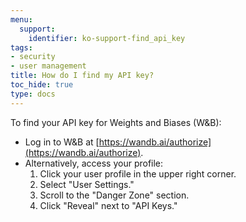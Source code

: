 ```yaml
---
menu:
  support:
    identifier: ko-support-find_api_key
tags:
- security
- user management
title: How do I find my API key?
toc_hide: true
type: docs
---
```


To find your API key for Weights and Biases (W&B):

- Log in to W&B at [https://wandb.ai/authorize](https://wandb.ai/authorize).
- Alternatively, access your profile:
  1. Click your user profile in the upper right corner.
  2. Select "User Settings."
  3. Scroll to the "Danger Zone" section.
  4. Click "Reveal" next to "API Keys."